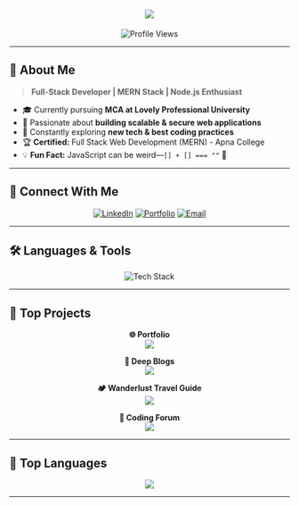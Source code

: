  <h1 align="center">
  <a href="https://git.io/typing-svg">
    <img src="https://readme-typing-svg.herokuapp.com/?lines=Hello,+There!+👋;I'm+Deep!;Welcome+to+my+GitHub!&center=true&size=30&color=00C8FF">
  </a>
</h1>

<p align="center"> 
  <img src="https://komarev.com/ghpvc/?username=Kardanideep&color=brightgreen" alt="Profile Views">
</p>

---

## 🚀 About Me

> **Full-Stack Developer | MERN Stack | Node.js Enthusiast**

- 🎓 Currently pursuing **MCA at Lovely Professional University**
- 🚀 Passionate about **building scalable & secure web applications**
- 📖 Constantly exploring **new tech & best coding practices**
- 🏆 **Certified:** Full Stack Web Development (MERN) - Apna College
- 💡 **Fun Fact:** JavaScript can be weird—`[] + [] === ""` 🤯

---

## 🔗 Connect With Me

<p align="center">
  <a href="https://www.linkedin.com/in/kardani-deep/"><img src="https://img.shields.io/badge/LinkedIn-0077B5?style=for-the-badge&logo=linkedin&logoColor=white" alt="LinkedIn"></a>
  <a href="https://deep-k-portfolio.vercel.app/"><img src="https://img.shields.io/badge/Portfolio-000000?style=for-the-badge&logo=vercel&logoColor=white" alt="Portfolio"></a>
  <a href="mailto:kardanideep1@gmail.com"><img src="https://img.shields.io/badge/Gmail-D14836?style=for-the-badge&logo=gmail&logoColor=white" alt="Email"></a>
</p>

---

## 🛠️ Languages & Tools

<p align="center">
  <img src="https://skillicons.dev/icons?i=html,css,js,ts,react,next,nodejs,express,mysql,mongodb,php,bootstrap,tailwind,git,github" alt="Tech Stack">
</p>

---
## 📌 Top Projects

<p align="center">
  <strong>🌐 Portfolio</strong><br>
  <a href="https://deep-k-portfolio.vercel.app/"><img align="center" src="https://github-readme-stats.vercel.app/api/pin/?username=Kardanideep&repo=deep-portfolio&theme=algolia"/></a>
</p>  

<p align="center">  
  <strong>📝 Deep Blogs</strong><br>
  <a href="https://deep-blogs.vercel.app/"><img align="center" src="https://github-readme-stats.vercel.app/api/pin/?username=Kardanideep&repo=deep-blog&theme=algolia&v=1"/></a>
</p>

<p align="center">  
  <strong>🏕️ Wanderlust Travel Guide</strong><br>
  <a href="https://delta-project-kmys.onrender.com/"><img align="center" src="https://github-readme-stats.vercel.app/api/pin/?username=Kardanideep&repo=delta-project&theme=algolia"/></a>
</p>

<p align="center">  
  <strong>💬 Coding Forum</strong><br>
  <a href="https://my-forum.rf.gd/forum"><img align="center" src="https://github-readme-stats.vercel.app/api/pin/?username=Kardanideep&repo=froum-project&theme=algolia"/></a>
</p>

---


## 🚀 Top Languages

<p align="center">
  <img src="https://github-readme-stats.vercel.app/api/top-langs/?username=Kardanideep&layout=compact&theme=algolia&hide_border=true&langs_count=10"/>
</p>

---
